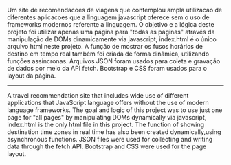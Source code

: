 
Um site de recomendacoes de viagens que contemplou ampla utilizacao de diferentes aplicacoes 
que a linguagem javascript oferece sem o uso de frameworks modernos referente a linguagem. 
O objetivo e a lógica deste projeto foi utilizar apenas uma página para "todas as páginas"
através da manipulação de DOMs dinamicamente via javascript, 
index.html é o único arquivo html neste projeto. 
A função de mostrar os fusos horários de destino em tempo real 
também foi criada de forma dinâmica,
utilizando funções assíncronas. 
Arquivos JSON foram usados ​​para coleta e gravação de dados por meio da API fetch. 
Bootstrap e CSS foram usados ​​para o layout da página.
_______________________________________________________________________________________________________________________

A travel recommendation site that includes wide use of 
different applications that JavaScript language 
offers without the use of modern language frameworks. 
The goal and logic of this project was to use just 
one page for "all pages" by manipulating DOMs dynamically via javascript, 
index.html is the only html file in this project. 
The function of showing destination time zones in real time 
has also been created dynamically,using asynchronous functions. 
JSON files were used for collecting and writing data through the fetch API. 
Bootstrap and CSS were used for the page layout.
